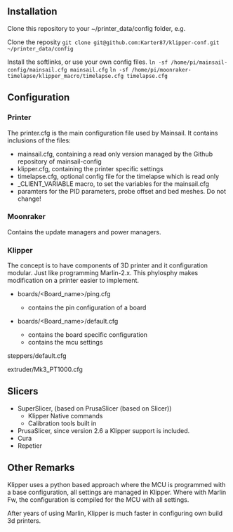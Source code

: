 ## Installation

Clone this repository to your ~/printer_data/config folder, e.g.

Clone the reposity
`git clone git@github.com:Karter87/klipper-conf.git ~/printer_data/config`

Install the softlinks, or use your own config files. 
`ln -sf /home/pi/mainsail-config/mainsail.cfg mainsail.cfg`
`ln -sf /home/pi/moonraker-timelapse/klipper_macro/timelapse.cfg timelapse.cfg`

## Configuration


### Printer
The printer.cfg is the main configuration file used by Mainsail. 
It contains inclusions of the files:
- mainsail.cfg, containing a read only version managed by the Github repository of mainsail-config
- klipper.cfg, containing the printer specific settings
- timelapse.cfg, optional config file for the timelapse which is read only
- _CLIENT_VARIABLE macro, to set the variables for the mainsail.cfg
- paramters for the PID parameters, probe offset and bed meshes. Do not change!

### Moonraker
Contains the update managers and power managers.


### Klipper




The concept is to have components of 3D printer and it configuration modular. Just like programming Marlin-2.x.
This phylosphy makes modification on a printer easier to implement.

- boards/<Board_name>/ping.cfg 
    - contains the pin configuration of a board

- boards/<Board_name>/default.cfg 
    - contains the board specific configuration
	- contains the mcu settings

steppers/default.cfg

extruder/Mk3_PT1000.cfg

## Slicers
- SuperSlicer, (based on PrusaSlicer (based on Slicer))
    - Klipper Native commands
    - Calibration tools built in
- PrusaSlicer, since version 2.6 a Klipper support is included. 
- Cura 
- Repetier

## Other Remarks
Klipper uses a python based approach where the MCU is programmed with a base configuration, all settings are managed in Klipper. Where with Marlin Fw, the configuration is compiled for the MCU with all settings.

After years of using Marlin, Klipper is much faster in configuring own build 3d printers. 
